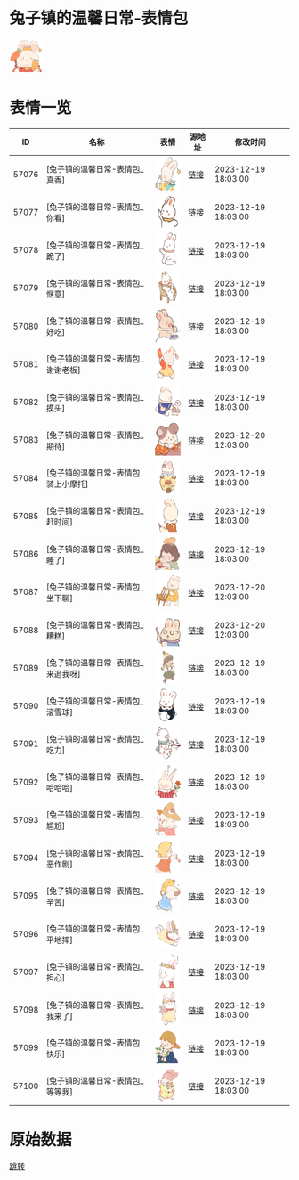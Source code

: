 # 兔子镇的温馨日常-表情包

<img src="./cover.png" height="60" alt="cover" />

# 表情一览

|ID|名称|表情|源地址|修改时间|
|----|----|----|----|----|
|57076|[兔子镇的温馨日常-表情包_真香]|<img src="./pic/057076_%5B兔子镇的温馨日常-表情包_真香%5D.png" height="60" alt="真香"/>|[链接](https://i0.hdslb.com/bfs/garb/2efe2b7a2e76689d13c9cdd1d6539ffd58807fce.png)|2023-12-19 18:03:00|
|57077|[兔子镇的温馨日常-表情包_你看]|<img src="./pic/057077_%5B兔子镇的温馨日常-表情包_你看%5D.png" height="60" alt="你看"/>|[链接](https://i0.hdslb.com/bfs/garb/63a4948b472eeef45b638416b4fb28d7c7e9dbc5.png)|2023-12-19 18:03:00|
|57078|[兔子镇的温馨日常-表情包_跪了]|<img src="./pic/057078_%5B兔子镇的温馨日常-表情包_跪了%5D.png" height="60" alt="跪了"/>|[链接](https://i0.hdslb.com/bfs/garb/fc92ae04f9dc67e6a29514ece003727de7e7af2d.png)|2023-12-19 18:03:00|
|57079|[兔子镇的温馨日常-表情包_惬意]|<img src="./pic/057079_%5B兔子镇的温馨日常-表情包_惬意%5D.png" height="60" alt="惬意"/>|[链接](https://i0.hdslb.com/bfs/garb/78924d101ee78b7862176268f2c5ee06559e251d.png)|2023-12-19 18:03:00|
|57080|[兔子镇的温馨日常-表情包_好吃]|<img src="./pic/057080_%5B兔子镇的温馨日常-表情包_好吃%5D.png" height="60" alt="好吃"/>|[链接](https://i0.hdslb.com/bfs/garb/e6c20683bc54523a93882898194c9ba7e0c6693e.png)|2023-12-19 18:03:00|
|57081|[兔子镇的温馨日常-表情包_谢谢老板]|<img src="./pic/057081_%5B兔子镇的温馨日常-表情包_谢谢老板%5D.png" height="60" alt="谢谢老板"/>|[链接](https://i0.hdslb.com/bfs/garb/fd3792adf17310736bfbaa649566ffc7029b763f.png)|2023-12-19 18:03:00|
|57082|[兔子镇的温馨日常-表情包_摸头]|<img src="./pic/057082_%5B兔子镇的温馨日常-表情包_摸头%5D.png" height="60" alt="摸头"/>|[链接](https://i0.hdslb.com/bfs/garb/67ecbf6d4ced3bb3aee19a013865aede10a45234.png)|2023-12-19 18:03:00|
|57083|[兔子镇的温馨日常-表情包_期待]|<img src="./pic/057083_%5B兔子镇的温馨日常-表情包_期待%5D.png" height="60" alt="期待"/>|[链接](https://i0.hdslb.com/bfs/garb/f1419e2e5f9059deede8f6f11a1a1b625c742953.png)|2023-12-20 12:03:00|
|57084|[兔子镇的温馨日常-表情包_骑上小摩托]|<img src="./pic/057084_%5B兔子镇的温馨日常-表情包_骑上小摩托%5D.png" height="60" alt="骑上小摩托"/>|[链接](https://i0.hdslb.com/bfs/garb/b292cc8711aadcdc1f6cd42224ede77576f12de8.png)|2023-12-19 18:03:00|
|57085|[兔子镇的温馨日常-表情包_赶时间]|<img src="./pic/057085_%5B兔子镇的温馨日常-表情包_赶时间%5D.png" height="60" alt="赶时间"/>|[链接](https://i0.hdslb.com/bfs/garb/7a3569dcb8743618cd2e31b6749639c964d7d9c1.png)|2023-12-19 18:03:00|
|57086|[兔子镇的温馨日常-表情包_睡了]|<img src="./pic/057086_%5B兔子镇的温馨日常-表情包_睡了%5D.png" height="60" alt="睡了"/>|[链接](https://i0.hdslb.com/bfs/garb/d1f34b715cb7ba4d70d34604bdc26895cd72f74e.png)|2023-12-19 18:03:00|
|57087|[兔子镇的温馨日常-表情包_坐下聊]|<img src="./pic/057087_%5B兔子镇的温馨日常-表情包_坐下聊%5D.png" height="60" alt="坐下聊"/>|[链接](https://i0.hdslb.com/bfs/garb/94f87a977e2221665bb6c1fbb19accf795d1ad92.png)|2023-12-20 12:03:00|
|57088|[兔子镇的温馨日常-表情包_糟糕]|<img src="./pic/057088_%5B兔子镇的温馨日常-表情包_糟糕%5D.png" height="60" alt="糟糕"/>|[链接](https://i0.hdslb.com/bfs/garb/31c7c9054f7fbc04a88e425c587cc7d3a70aff0f.png)|2023-12-20 12:03:00|
|57089|[兔子镇的温馨日常-表情包_来追我呀]|<img src="./pic/057089_%5B兔子镇的温馨日常-表情包_来追我呀%5D.png" height="60" alt="来追我呀"/>|[链接](https://i0.hdslb.com/bfs/garb/f8226cf2be2c9fe6ce5486b6bd4b0d11689df24f.png)|2023-12-19 18:03:00|
|57090|[兔子镇的温馨日常-表情包_滚雪球]|<img src="./pic/057090_%5B兔子镇的温馨日常-表情包_滚雪球%5D.png" height="60" alt="滚雪球"/>|[链接](https://i0.hdslb.com/bfs/garb/a4d6bdf3f5c965aefeff55a15bc66f889f396ca9.png)|2023-12-19 18:03:00|
|57091|[兔子镇的温馨日常-表情包_吃力]|<img src="./pic/057091_%5B兔子镇的温馨日常-表情包_吃力%5D.png" height="60" alt="吃力"/>|[链接](https://i0.hdslb.com/bfs/garb/735cca715cada0bcce4ba874085d818eb4d0d483.png)|2023-12-19 18:03:00|
|57092|[兔子镇的温馨日常-表情包_哈哈哈]|<img src="./pic/057092_%5B兔子镇的温馨日常-表情包_哈哈哈%5D.png" height="60" alt="哈哈哈"/>|[链接](https://i0.hdslb.com/bfs/garb/8f312714e3e542fb511db0e8291c2e9a44070da2.png)|2023-12-19 18:03:00|
|57093|[兔子镇的温馨日常-表情包_尴尬]|<img src="./pic/057093_%5B兔子镇的温馨日常-表情包_尴尬%5D.png" height="60" alt="尴尬"/>|[链接](https://i0.hdslb.com/bfs/garb/6270115c1722415797afcb65f611dbd44fde81e2.png)|2023-12-19 18:03:00|
|57094|[兔子镇的温馨日常-表情包_恶作剧]|<img src="./pic/057094_%5B兔子镇的温馨日常-表情包_恶作剧%5D.png" height="60" alt="恶作剧"/>|[链接](https://i0.hdslb.com/bfs/garb/2b595c39a5c366606a9ec7f00176e479e07ada37.png)|2023-12-19 18:03:00|
|57095|[兔子镇的温馨日常-表情包_辛苦]|<img src="./pic/057095_%5B兔子镇的温馨日常-表情包_辛苦%5D.png" height="60" alt="辛苦"/>|[链接](https://i0.hdslb.com/bfs/garb/7b2e55711910409dbf339ff663e5fb31561a649b.png)|2023-12-19 18:03:00|
|57096|[兔子镇的温馨日常-表情包_平地摔]|<img src="./pic/057096_%5B兔子镇的温馨日常-表情包_平地摔%5D.png" height="60" alt="平地摔"/>|[链接](https://i0.hdslb.com/bfs/garb/867646caca5e2b5fa967eddb8619cd2de65c0b3b.png)|2023-12-19 18:03:00|
|57097|[兔子镇的温馨日常-表情包_担心]|<img src="./pic/057097_%5B兔子镇的温馨日常-表情包_担心%5D.png" height="60" alt="担心"/>|[链接](https://i0.hdslb.com/bfs/garb/b86dabfffff9056fbba2623c0a7000b75313e1b9.png)|2023-12-19 18:03:00|
|57098|[兔子镇的温馨日常-表情包_我来了]|<img src="./pic/057098_%5B兔子镇的温馨日常-表情包_我来了%5D.png" height="60" alt="我来了"/>|[链接](https://i0.hdslb.com/bfs/garb/23ddc295103bc081f9527442b88717da202c3f86.png)|2023-12-19 18:03:00|
|57099|[兔子镇的温馨日常-表情包_快乐]|<img src="./pic/057099_%5B兔子镇的温馨日常-表情包_快乐%5D.png" height="60" alt="快乐"/>|[链接](https://i0.hdslb.com/bfs/garb/e9aed10458e9a3fb338a67c274e706564ff6fa34.png)|2023-12-19 18:03:00|
|57100|[兔子镇的温馨日常-表情包_等等我]|<img src="./pic/057100_%5B兔子镇的温馨日常-表情包_等等我%5D.png" height="60" alt="等等我"/>|[链接](https://i0.hdslb.com/bfs/garb/ed2f71e5811bae98a8455dec8d4bdcc90093c6b9.png)|2023-12-19 18:03:00|

# 原始数据

[跳转](./raw.json)

